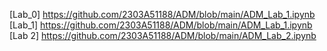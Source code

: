 [Lab_0] https://github.com/2303A51188/ADM/blob/main/ADM_Lab_1.ipynb  
[Lab_1] https://github.com/2303A51188/ADM/blob/main/ADM_Lab_1.ipynb
[Lab 2] https://github.com/2303A51188/ADM/blob/main/ADM_Lab_2.ipynb
